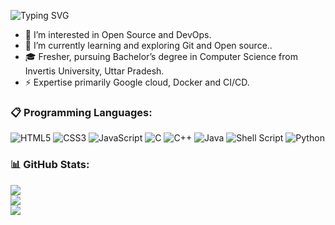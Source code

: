 ![Typing SVG](https://readme-typing-svg.herokuapp.com?font=Poppins&lines=Hey+There!+I'm+Durag+Pal+Singh.)

- 👀 I’m interested in Open Source and DevOps.
- 🌱 I’m currently learning and exploring Git and Open source..
- 🎓 Fresher, pursuing Bachelor’s degree in Computer Science from Invertis University, Uttar Pradesh.
- ⚡️  Expertise primarily Google cloud, Docker and CI/CD.

### 📋 Programming Languages:
![HTML5](https://img.shields.io/badge/html5-%23E34F26.svg?style=for-the-badge&logo=html5&logoColor=white)
![CSS3](https://img.shields.io/badge/css3-%231572B6.svg?style=for-the-badge&logo=css3&logoColor=white)
![JavaScript](https://img.shields.io/badge/javascript-%23323330.svg?style=for-the-badge&logo=javascript&logoColor=%23F7DF1E)
![C](https://img.shields.io/badge/c-%2300599C.svg?style=for-the-badge&logo=c&logoColor=white)
![C++](https://img.shields.io/badge/c++-%2300599C.svg?style=for-the-badge&logo=c%2B%2B&logoColor=white)
![Java](https://img.shields.io/badge/java-%23ED8B00.svg?style=for-the-badge&logo=java&logoColor=white)
![Shell Script](https://img.shields.io/badge/shell_script-%23121011.svg?style=for-the-badge&logo=gnu-bash&logoColor=white)
![Python](https://img.shields.io/badge/python-3670A0?style=for-the-badge&logo=python&logoColor=ffdd54)
<br />
### 📊 GitHub Stats:
![](https://github-readme-stats.vercel.app/api?username=coderxtushar&theme=blue-green&hide_border=false&include_all_commits=false&count_private=false)<br/>
![](https://github-readme-streak-stats.herokuapp.com/?user=coderxtushar&theme=blue-green&hide_border=false)<br/>
![](https://github-readme-stats.vercel.app/api/top-langs/?username=coderxtushar&theme=blue-green&hide_border=false&include_all_commits=false&count_private=false&layout=compact)


